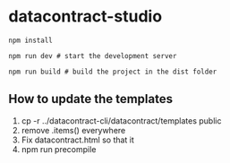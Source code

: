 # datacontract-studio

```
npm install

npm run dev # start the development server

npm run build # build the project in the dist folder
```

## How to update the templates

1. cp -r ../datacontract-cli/datacontract/templates public
2. remove .items() everywhere
3. Fix datacontract.html so that it 
4. npm run precompile
